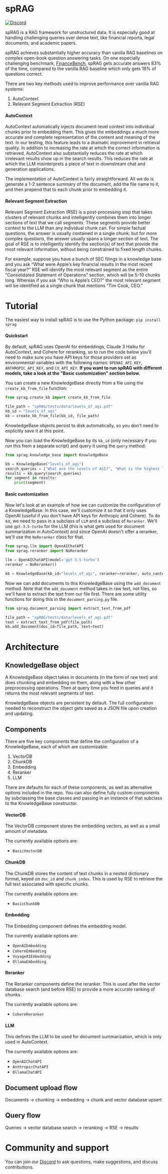 # spRAG
[![Discord](https://img.shields.io/discord/1234629280755875881.svg?label=Discord&logo=discord&color=7289DA)](https://discord.gg/NTUVX9DmQ3)

spRAG is a RAG framework for unstructured data. It is especially good at handling challenging queries over dense text, like financial reports, legal documents, and academic papers.

spRAG achieves substantially higher accuracy than vanilla RAG baselines on complex open-book question answering tasks. On one especially challenging benchmark, [FinanceBench](https://arxiv.org/abs/2311.11944), spRAG gets accurate answers 83% of the time, compared to the vanilla RAG baseline which only gets 19% of questions correct.

There are two key methods used to improve performance over vanilla RAG systems:
1. AutoContext
2. Relevant Segment Extraction (RSE)

#### AutoContext
AutoContext automatically injects document-level context into individual chunks prior to embedding them. This gives the embeddings a much more accurate and complete representation of the content and meaning of the text. In our testing, this feature leads to a dramatic improvement in retrieval quality. In addition to increasing the rate at which the correct information is retrieved, AutoContext also substantially reduces the rate at which irrelevant results show up in the search results. This reduces the rate at which the LLM misinterprets a piece of text in downstream chat and generation applications.

The implementation of AutoContext is fairly straightforward. All we do is generate a 1-2 sentence summary of the document, add the file name to it, and then prepend that to each chunk prior to embedding it.

#### Relevant Segment Extraction
Relevant Segment Extraction (RSE) is a post-processing step that takes clusters of relevant chunks and intelligently combines them into longer sections of text that we call segments. These segments provide better context to the LLM than any individual chunk can. For simple factual questions, the answer is usually contained in a single chunk; but for more complex questions, the answer usually spans a longer section of text. The goal of RSE is to intelligently identify the section(s) of text that provide the most relevant information, without being constrained to fixed length chunks.

For example, suppose you have a bunch of SEC filings in a knowledge base and you ask “What were Apple’s key financial results in the most recent fiscal year?” RSE will identify the most relevant segment as the entire “Consolidated Statement of Operations” section, which will be 5-10 chunks long. Whereas if you ask “Who is Apple’s CEO?” the most relevant segment will be identified as a single chunk that mentions “Tim Cook, CEO.”

# Tutorial
The easiest way to install spRAG is to use the Python package: `pip install sprag`

#### Quickstart
By default, spRAG uses OpenAI for embeddings, Claude 3 Haiku for AutoContext, and Cohere for reranking, so to run the code below you'll need to make sure you have API keys for those providers set as environmental variables with the following names: `OPENAI_API_KEY`, `ANTHROPIC_API_KEY`, and `CO_API_KEY`. **If you want to run spRAG with different models, take a look at the "Basic customization" section below.**

You can create a new KnowledgeBase directly from a file using the `create_kb_from_file` function:
```python
from sprag.create_kb import create_kb_from_file

file_path = "spRAG/tests/data/levels_of_agi.pdf"
kb_id = "levels_of_agi"
kb = create_kb_from_file(kb_id, file_path)
```
KnowledgeBase objects persist to disk automatically, so you don't need to explicitly save it at this point.

Now you can load the KnowledgeBase by its `kb_id` (only necessary if you run this from a separate script) and query it using the `query` method:
```python
from sprag.knowledge_base import KnowledgeBase

kb = KnowledgeBase("levels_of_agi")
search_queries = ["What are the levels of AGI?", "What is the highest level of AGI?"]
results = kb.query(search_queries)
for segment in results:
    print(segment)
```

#### Basic customization
Now let's look at an example of how we can customize the configuration of a KnowledgeBase. In this case, we'll customize it so that it only uses OpenAI (useful if you don't have API keys for Anthropic and Cohere). To do so, we need to pass in a subclass of `LLM` and a subclass of `Reranker`. We'll use `gpt-3.5-turbo` for the LLM (this is what gets used for document summarization in AutoContext) and since OpenAI doesn't offer a reranker, we'll use the `NoReranker` class for that.
```python
from sprag.llm import OpenAIChatAPI
from sprag.reranker import NoReranker

llm = OpenAIChatAPI(model='gpt-3.5-turbo')
reranker = NoReranker()

kb = KnowledgeBase(kb_id="levels_of_agi", reranker=reranker, auto_context_model=llm)
```

Now we can add documents to this KnowledgeBase using the `add_document` method. Note that the `add_document` method takes in raw text, not files, so we'll have to extract the text from our file first. There are some utility functions for doing this in the `document_parsing.py` file.
```python
from sprag.document_parsing import extract_text_from_pdf

file_path = "spRAG/tests/data/levels_of_agi.pdf"
text = extract_text_from_pdf(file_path)
kb.add_document(doc_id=file_path, text=text)
```

# Architecture

## KnowledgeBase object
A KnowledgeBase object takes in documents (in the form of raw text) and does chunking and embedding on them, along with a few other preprocessing operations. Then at query time you feed in queries and it returns the most relevant segments of text.

KnowledgeBase objects are persistent by default. The full configuration needed to reconstruct the object gets saved as a JSON file upon creation and updating.

## Components
There are five key components that define the configuration of a KnowledgeBase, each of which are customizable:
1. VectorDB
2. ChunkDB
3. Embedding
4. Reranker
5. LLM

There are defaults for each of these components, as well as alternative options included in the repo. You can also define fully custom components by subclassing the base classes and passing in an instance of that subclass to the KnowledgeBase constructor. 

#### VectorDB
The VectorDB component stores the embedding vectors, as well as a small amount of metadata.

The currently available options are:
- `BasicVectorDB`

#### ChunkDB
The ChunkDB stores the content of text chunks in a nested dictionary format, keyed on `doc_id` and `chunk_index`. This is used by RSE to retrieve the full text associated with specific chunks.

The currently available options are:
- `BasicChunkDB`

#### Embedding
The Embedding component defines the embedding model.

The currently available options are:
- `OpenAIEmbedding`
- `CohereEmbedding`
- `VoyageAIEmbedding`
- `OllamaEmbedding`

#### Reranker
The Reranker components define the reranker. This is used after the vector database search (and before RSE) to provide a more accurate ranking of chunks.

The currently available options are:
- `CohereReranker`

#### LLM
This defines the LLM to be used for document summarization, which is only used in AutoContext.

The currently available options are:
- `OpenAIChatAPI`
- `AnthropicChatAPI`
- `OllamaChatAPI`

## Document upload flow
Documents -> chunking -> embedding -> chunk and vector database upsert

## Query flow
Queries -> vector database search -> reranking -> RSE -> results

# Community and support
You can join our [Discord](https://discord.gg/NTUVX9DmQ3) to ask questions, make suggestions, and discuss contributions.
